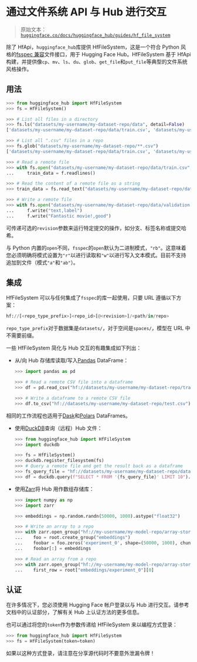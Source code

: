 # 通过文件系统 API 与 Hub 进行交互

> 原始文本：[`huggingface.co/docs/huggingface_hub/guides/hf_file_system`](https://huggingface.co/docs/huggingface_hub/guides/hf_file_system)

除了 HfApi，`huggingface_hub`库提供 HfFileSystem，这是一个符合 Python 风格的[fsspec 兼容](https://filesystem-spec.readthedocs.io/en/latest/)文件接口，用于 Hugging Face Hub。HfFileSystem 基于 HfApi 构建，并提供像`cp`、`mv`、`ls`、`du`、`glob`、`get_file`和`put_file`等典型的文件系统风格操作。

## 用法

```py
>>> from huggingface_hub import HfFileSystem
>>> fs = HfFileSystem()

>>> # List all files in a directory
>>> fs.ls("datasets/my-username/my-dataset-repo/data", detail=False)
['datasets/my-username/my-dataset-repo/data/train.csv', 'datasets/my-username/my-dataset-repo/data/test.csv']

>>> # List all ".csv" files in a repo
>>> fs.glob("datasets/my-username/my-dataset-repo/**.csv")
['datasets/my-username/my-dataset-repo/data/train.csv', 'datasets/my-username/my-dataset-repo/data/test.csv']

>>> # Read a remote file 
>>> with fs.open("datasets/my-username/my-dataset-repo/data/train.csv", "r") as f:
...     train_data = f.readlines()

>>> # Read the content of a remote file as a string
>>> train_data = fs.read_text("datasets/my-username/my-dataset-repo/data/train.csv", revision="dev")

>>> # Write a remote file
>>> with fs.open("datasets/my-username/my-dataset-repo/data/validation.csv", "w") as f:
...     f.write("text,label")
...     f.write("Fantastic movie!,good")
```

可传递可选的`revision`参数来运行特定提交的操作，如分支、标签名称或提交哈希。

与 Python 内置的`open`不同，`fsspec`的`open`默认为二进制模式，`"rb"`。这意味着您必须明确将模式设置为`"r"`以进行读取和`"w"`以进行写入文本模式。目前不支持追加到文件（模式`"a"`和`"ab"`）。

## 集成

HfFileSystem 可以与任何集成了`fsspec`的库一起使用，只要 URL 遵循以下方案：

```py
hf://[<repo_type_prefix>]<repo_id>[@<revision>]/<path/in/repo>
```

`repo_type_prefix`对于数据集是`datasets/`，对于空间是`spaces/`，模型在 URL 中不需要前缀。

一些 HfFileSystem 简化与 Hub 交互的有趣集成如下列出：

+   从/向 Hub 存储库读取/写入[Pandas](https://pandas.pydata.org/pandas-docs/stable/user_guide/io.html#reading-writing-remote-files) DataFrame：

    ```py
    >>> import pandas as pd

    >>> # Read a remote CSV file into a dataframe
    >>> df = pd.read_csv("hf://datasets/my-username/my-dataset-repo/train.csv")

    >>> # Write a dataframe to a remote CSV file
    >>> df.to_csv("hf://datasets/my-username/my-dataset-repo/test.csv")
    ```

相同的工作流程也适用于[Dask](https://docs.dask.org/en/stable/how-to/connect-to-remote-data.html)和[Polars](https://pola-rs.github.io/polars/py-polars/html/reference/io.html) DataFrames。

+   使用[DuckDB](https://duckdb.org/docs/guides/python/filesystems)查询（远程）Hub 文件：

    ```py
    >>> from huggingface_hub import HfFileSystem
    >>> import duckdb

    >>> fs = HfFileSystem()
    >>> duckdb.register_filesystem(fs)
    >>> # Query a remote file and get the result back as a dataframe
    >>> fs_query_file = "hf://datasets/my-username/my-dataset-repo/data_dir/data.parquet"
    >>> df = duckdb.query(f"SELECT * FROM '{fs_query_file}' LIMIT 10").df()
    ```

+   使用[Zarr](https://zarr.readthedocs.io/en/stable/tutorial.html#io-with-fsspec)将 Hub 用作数组存储库：

    ```py
    >>> import numpy as np
    >>> import zarr

    >>> embeddings = np.random.randn(50000, 1000).astype("float32")

    >>> # Write an array to a repo
    >>> with zarr.open_group("hf://my-username/my-model-repo/array-store", mode="w") as root:
    ...    foo = root.create_group("embeddings")
    ...    foobar = foo.zeros('experiment_0', shape=(50000, 1000), chunks=(10000, 1000), dtype='f4')
    ...    foobar[:] = embeddings

    >>> # Read an array from a repo
    >>> with zarr.open_group("hf://my-username/my-model-repo/array-store", mode="r") as root:
    ...    first_row = root["embeddings/experiment_0"][0]
    ```

## 认证

在许多情况下，您必须使用 Hugging Face 帐户登录以与 Hub 进行交互。请参考文档中的认证部分，了解有关 Hub 上认证方法的更多信息。

也可以通过将您的`token`作为参数传递给 HfFileSystem 来以编程方式登录：

```py
>>> from huggingface_hub import HfFileSystem
>>> fs = HfFileSystem(token=token)
```

如果以这种方式登录，请注意在分享源代码时不要意外泄漏令牌！
